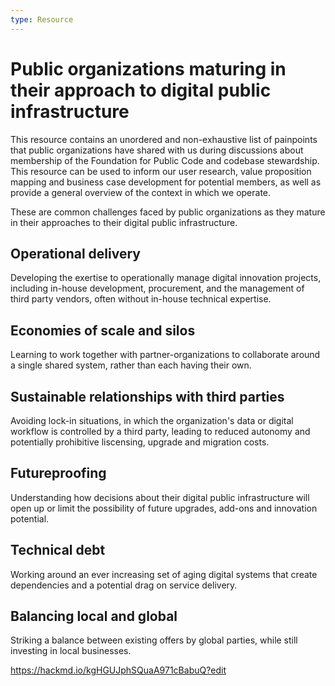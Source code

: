 ```yaml
---
type: Resource
---
```


# Public organizations maturing in their approach to digital public infrastructure

This resource contains an unordered and non-exhaustive list of painpoints that public organizations have shared with us during discussions about membership of the Foundation for Public Code and codebase stewardship. 
This resource can be used to inform our user research, value proposition mapping and business case development for potential members, as well as provide a general overview of the context in which we operate. 

These are common challenges faced by public organizations as they mature in their approaches to their digital public infrastructure.

## Operational delivery

Developing the exertise to operationally manage digital innovation projects, including in-house development, procurement, and the management of third party vendors, often without in-house technical expertise.

## Economies of scale and silos

Learning to work together with partner-organizations to collaborate around a single shared system, rather than each having their own.

## Sustainable relationships with third parties

Avoiding lock-in situations, in which the organization's data or digital workflow is controlled by a third party, leading to reduced autonomy and potentially prohibitive liscensing, upgrade and migration costs.

## Futureproofing

Understanding how decisions about their digital public infrastructure will open up or limit the possibility of future upgrades, add-ons and innovation potential.

## Technical debt

Working around an ever increasing set of aging digital systems that create dependencies and a potential drag on service delivery.

## Balancing local and global

Striking a balance between existing offers by global parties, while still investing in local businesses.

https://hackmd.io/kgHGUJphSQuaA971cBabuQ?edit
